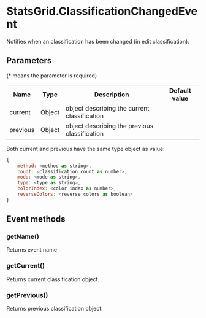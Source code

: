 # StatsGrid.ClassificationChangedEvent

Notifies when an classification has been changed (in edit classification).


## Parameters

(* means the parameter is required)

<table class="table">
<tr>
  <th> Name</th><th> Type</th><th> Description</th><th> Default value</th>
</tr>
<tr>
  <td> current</td><td> Object </td><td> object describing the current classification </td><td>  </td>
</tr>
<tr>
  <td> previous</td><td> Object </td><td> object describing the previous classification </td><td> </td>
</tr>
</table>

Both current and previous have the same type object as value:

```javascript
{
    method: <method as string>,
    count: <classification count as number>,
    mode: <mode as string>,
    type: <type as string>,
    colorIndex: <color index as number>,
    reverseColors: <reverse colors as boolean>
}
```

## Event methods

### getName()
Returns event name

### getCurrent()
Returns current classification object.

### getPrevious()
Returns previous classification object.